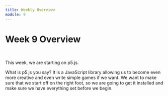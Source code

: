 ```yaml
---
title: Weekly Overview
module: 9
---
```


# Week 9 Overview <br />


<br />


This week, we are starting on p5.js.

What is p5.js you say?  It is a JavaScript library allowing us to become even more creative and even write simple games if we want.  We want to make sure that we start off on the right foot, so we are going to get it installed and make sure we have everything set before we begin.
